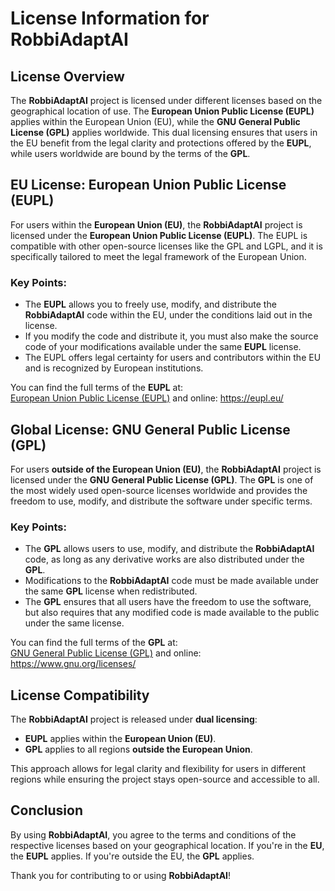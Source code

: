 # License Information for **RobbiAdaptAI**

## License Overview

The **RobbiAdaptAI** project is licensed under different licenses based on the geographical location of use. The **European Union Public License (EUPL)** applies within the European Union (EU), while the **GNU General Public License (GPL)** applies worldwide. This dual licensing ensures that users in the EU benefit from the legal clarity and protections offered by the **EUPL**, while users worldwide are bound by the terms of the **GPL**.

## EU License: European Union Public License (EUPL)

For users within the **European Union (EU)**, the **RobbiAdaptAI** project is licensed under the **European Union Public License (EUPL)**. The EUPL is compatible with other open-source licenses like the GPL and LGPL, and it is specifically tailored to meet the legal framework of the European Union. 

### Key Points:
- The **EUPL** allows you to freely use, modify, and distribute the **RobbiAdaptAI** code within the EU, under the conditions laid out in the license.
- If you modify the code and distribute it, you must also make the source code of your modifications available under the same **EUPL** license.
- The EUPL offers legal certainty for users and contributors within the EU and is recognized by European institutions.

You can find the full terms of the **EUPL** at:  
[European Union Public License (EUPL)](LICENSE-EUPL) and online: https://eupl.eu/

## Global License: GNU General Public License (GPL)

For users **outside of the European Union (EU)**, the **RobbiAdaptAI** project is licensed under the **GNU General Public License (GPL)**. The **GPL** is one of the most widely used open-source licenses worldwide and provides the freedom to use, modify, and distribute the software under specific terms.

### Key Points:
- The **GPL** allows users to use, modify, and distribute the **RobbiAdaptAI** code, as long as any derivative works are also distributed under the **GPL**.
- Modifications to the **RobbiAdaptAI** code must be made available under the same **GPL** license when redistributed.
- The **GPL** ensures that all users have the freedom to use the software, but also requires that any modified code is made available to the public under the same license.

You can find the full terms of the **GPL** at:  
[GNU General Public License (GPL)](LICENSE-GPL) and online: https://www.gnu.org/licenses/


## License Compatibility

The **RobbiAdaptAI** project is released under **dual licensing**:
- **EUPL** applies within the **European Union (EU)**.
- **GPL** applies to all regions **outside the European Union**.

This approach allows for legal clarity and flexibility for users in different regions while ensuring the project stays open-source and accessible to all.

## Conclusion

By using **RobbiAdaptAI**, you agree to the terms and conditions of the respective licenses based on your geographical location. If you're in the **EU**, the **EUPL** applies. If you're outside the EU, the **GPL** applies.

Thank you for contributing to or using **RobbiAdaptAI**!
